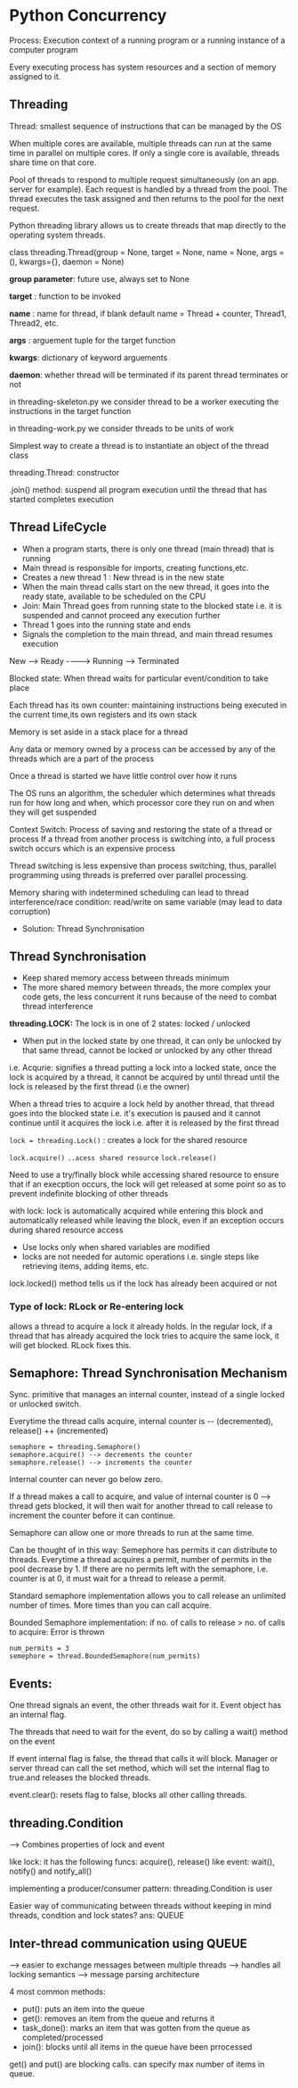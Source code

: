 # Python Concurrency
Process: Execution context of a running program or a running instance of a computer program

Every executing process has system resources and a section of memory assigned to it.

## Threading
Thread: smallest sequence of instructions that can be managed by the OS

When multiple cores are available, multiple threads can run at the same time in parallel on multiple cores. If only a single core is available, threads share time on that core.

Pool of threads to respond to multiple request simultaneously (on an app. server for example). Each request is handled by a thread from the pool. The thread executes the task assigned and then returns to the pool for the next request. 

Python threading library allows us to create threads that map directly to the operating system threads.

class threading.Thread(group = None, 
                       target = None, 
                       name = None,
                       args = (),
                       kwargs={},
                       daemon = None)

__group parameter__: future use, always set to None

__target__ : function to be invoked

__name__ : name for thread, if blank default name = Thread + counter, Thread1, Thread2, etc.

__args__ : arguement tuple for the target function

__kwargs__: dictionary of keyword arguements

__daemon__: whether thread will be terminated if its parent thread terminates or not

in threading-skeleton.py we consider thread to be a worker executing the instructions in the target function

in threading-work.py we consider threads to be units of work

Simplest way to create a thread is to instantiate an object of the thread class

threading.Thread: constructor

.join() method: suspend all program execution until the thread that  has  started completes execution

 ## Thread LifeCycle
-  When a program starts, there is only one thread (main thread) that is running
- Main thread is responsible for imports, creating functions,etc.
- Creates a new thread 1 :  New thread is in the new state
- When the main thread calls start on the new thread, it goes into the ready state, available to be scheduled on the CPU
- Join: Main Thread goes from running state to the blocked state i.e. it is suspended and cannot proceed any execution further
- Thread 1 goes into the running state and ends
- Signals the completion to the main thread, and main thread resumes execution

New  --> Ready ----> Running --> Terminated

Blocked state: When thread waits for particular event/condition to take place


Each  thread has its own counter: maintaining instructions being  executed in the current time,its own registers  and its own stack

Memory is set aside in a stack place for a thread

Any data or memory owned by a process can be accessed by any of the threads which are a part of the process

Once a thread is started we have little control over how it runs

The OS runs an algorithm, the scheduler which determines what threads run for how long and when, which processor core they run on and when they  will get suspended

Context Switch: Process of saving and restoring the state of a thread or process
If a thread from another process is switching into, a full process switch occurs which is an expensive process

Thread switching is less expensive than process switching, thus, parallel programming using threads is preferred over parallel processing.

Memory sharing with indetermined scheduling can lead to thread interference/race condition: read/write on same variable (may lead to data corruption)
- Solution: Thread Synchronisation     

## Thread Synchronisation
- Keep shared memory access between threads minimum
- The more shared memory between threads, the more complex your code gets, the less concurrent it runs because of the need to combat thread interference

__threading.LOCK:__ The lock is in one of 2 states: locked / unlocked 
- When put in the locked state by one thread, it can only be unlocked by that same thread, cannot be locked or unlocked by any other thread

i.e. Acqurie: signifies a thread putting a lock into a locked state, once the lock is acquired by a thread, it cannot be  acquired by until thread until the lock is released by the first thread (i.e the owner)

When a  thread tries to acquire a lock held by another thread, that thread goes into the blocked state i.e. it's execution is paused and it cannot continue until it acquires the lock i.e. after it is released by the first thread

`lock = threading.Lock()`
 : creates a lock for the shared resource

`lock.acquire()`
`..acess shared resource`
`lock.release()` 

Need to use a try/finally block while accessing shared resource to ensure that if an execption occurs, the lock will get released at some point so as to prevent indefinite blocking of other threads

 with lock: lock is automatically acquired while entering this block and automatically released while leaving the block, even if an exception occurs during shared resource access

 * Use locks only when shared variables are modified
 * locks are not needed for automic operations i.e. single steps like retrieving items, adding items, etc.

 lock.locked() method tells us if the lock has already been acquired or not

### Type of lock: RLock or Re-entering lock
allows a thread to acquire a lock it already holds. In the regular lock, if a thread that has already acquired the lock tries to acquire the same lock, it will get blocked. RLock fixes this.

## Semaphore: Thread Synchronisation Mechanism
Sync. primitive that manages an internal counter, instead of a single locked or unlocked switch.

Everytime the thread calls acquire, internal counter is -- (decremented), release()  ++ (incremented)

```
semaphore = threading.Semaphore()
semaphore.acquire() --> decrements the counter
semaphore.release() --> increments the counter
```

Internal counter can never go below zero.

If a thread makes a call to acquire, and value of internal counter is 0  --> thread gets blocked, it  will then wait for another thread to call release to increment the counter before it can continue.

Semaphore can allow one or more threads to run at the same time.

Can be thought of in this way: Semephore has permits it can distribute to threads. Everytime a thread acquires a permit, number of permits in the pool decrease by 1. If there are no permits left with the semaphore, i.e. counter is at 0, it must wait for a thread to release a permit.

Standard semaphore implementation allows you to call release an unlimited number of times. More times than you can call acquire.

Bounded Semaphore implementation: if no. of calls to release > no. of calls to acquire: Error is thrown

```
num_permits = 3
semephore = thread.BoundedSemaphore(num_permits)
```

## Events:
One thread signals an event, the other threads wait for it. Event object has an internal flag.

The threads that need to wait for the event, do so by calling a wait() method on the event

If event internal flag is false, the thread that calls it will block. Manager or  server thread can call the set method, which will set the internal flag to true.and releases the blocked threads.

event.clear(): resets flag to false, blocks all other calling threads.

## threading.Condition
--> Combines properties of lock and event

like lock: it has the following funcs: acquire(), release()
like event: wait(), notify() and notify_all()

implementing a producer/consumer pattern: threading.Condition is user

Easier way of communicating between threads without keeping in mind threads, condition and lock states? ans: QUEUE

## Inter-thread communication using QUEUE
--> easier to exchange messages between multiple threads
--> handles all locking semantics
--> message parsing architecture

4 most common methods:
- put(): puts an item into the queue
- get(): removes an item from the queue and returns it
- task_done(): marks an item that was gotten from the queue as completed/processed
- join(): blocks until all items in the queue have been prrocessed
 
 get() and put() are blocking calls.
can specify max number of items in queue.









 

